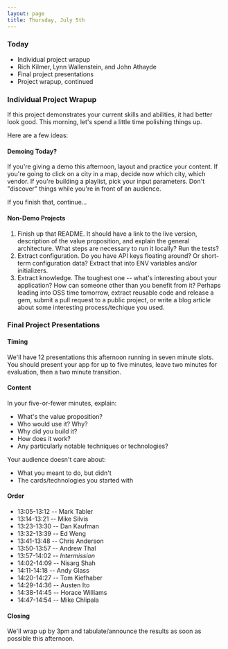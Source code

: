 ```yaml
---
layout: page
title: Thursday, July 5th
---
```


### Today

* Individual project wrapup
* Rich Kilmer, Lynn Wallenstein, and John Athayde
* Final project presentations
* Project wrapup, continued

### Individual Project Wrapup

If this project demonstrates your current skills and abilities, it had better look good. This morning, let's spend a little time polishing things up. 

Here are a few ideas:

#### Demoing Today?

If you're giving a demo this afternoon, layout and practice your content. If you're going to click on a city in a map, decide now which city, which vendor. If you're building a playlist, pick your input parameters. Don't "discover" things while you're in front of an audience.

If you finish that, continue...

#### Non-Demo Projects

1. Finish up that README. It should have a link to the live version, description of the value proposition, and explain the general architecture. What steps are necessary to run it locally? Run the tests?
2. Extract configuration. Do you have API keys floating around? Or short-term configuration data? Extract that into ENV variables and/or initializers.
3. Extract knowledge. The toughest one -- what's interesting about your application? How can someone other than you benefit from it? Perhaps leading into OSS time tomorrow, extract reusable code and release a gem, submit a pull request to a public project, or write a blog article about some interesting process/techique you used.

### Final Project Presentations

#### Timing

We'll have 12 presentations this afternoon running in seven minute slots. You should present your app for up to five minutes, leave two minutes for evaluation, then a two minute transition.

#### Content

In your five-or-fewer minutes, explain:

* What's the value proposition?
* Who would use it? Why?
* Why did you build it?
* How does it work?
* Any particularly notable techniques or technologies?

Your audience doesn't care about:

* What you meant to do, but didn't
* The cards/technologies you started with

#### Order

* 13:05-13:12 -- Mark Tabler
* 13:14-13:21 -- Mike Silvis
* 13:23-13:30 -- Dan Kaufman
* 13:32-13:39 -- Ed Weng
* 13:41-13:48 -- Chris Anderson
* 13:50-13:57 -- Andrew Thal
* 13:57-14:02 -- *Intermission*
* 14:02-14:09 -- Nisarg Shah
* 14:11-14:18 -- Andy Glass
* 14:20-14:27 -- Tom Kiefhaber
* 14:29-14:36 -- Austen Ito
* 14:38-14:45 -- Horace Williams
* 14:47-14:54 -- Mike Chlipala

#### Closing

We'll wrap up by 3pm and tabulate/announce the results as soon as possible this afternoon.